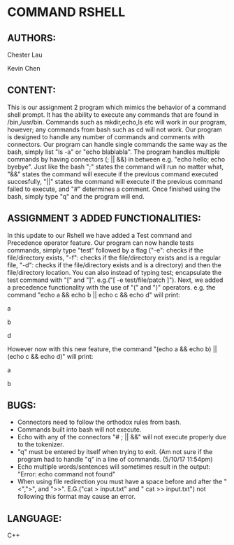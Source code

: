 COMMAND RSHELL
===

AUTHORS:
---
Chester Lau 

Kevin Chen

CONTENT:
---
This is our assignment 2 program which mimics the behavior of a command shell prompt. It has the ability to execute any commands that are found in /bin,/usr/bin. Commands such as mkdir,echo,ls etc will work in our program, however; any commands from bash such as cd will not work. Our program is designed to handle any number of commands and comments with connectors. Our program can handle single commands the same way as the bash, simply list "ls -a" or "echo blablabla". The program handles multiple commands by having connectors (; || &&) in between e.g. "echo hello; echo byebye". Just like the bash ";" states the command will run no matter what, "&&" states the command will execute if the previous command executed succesfully, "||" states the command will execute if the previous command failed to execute, and "#" determines a comment. Once finished using the bash, simply type "q" and the program will end.

ASSIGNMENT 3 ADDED FUNCTIONALITIES:
---
In this update to our Rshell we have added a Test command and Precedence operator feature. Our program can now handle tests commands, simply type "test" followed by a flag ("-e": checks if the file/directory exists, "-f": checks if the file/directory exists and is a regular file, "-d": checks if the file/directory exists and is a directory) and then the file/directory location. You can also instead of typing test; encapsulate the test command with "[" and "]". e.g.("[ -e test/file/patch ]"). Next, we added a precedence functionality with the use of "(" and ")" operators. e.g. the command "echo a && echo b || echo c && echo d" will print:

a

b

d

However now with this new feature, the command "(echo a && echo b) || (echo c && echo d)" will print:

a

b


BUGS: 
---
* Connectors need to follow the orthodox rules from bash.
* Commands built into bash will not execute. 
* Echo with any of the connectors "# ; || &&" will not execute properly due to the tokenizer.
* "q" must be entered by itself when trying to exit. (Am not sure if the program had to handle "q" in a line of commands. (5/10/17 11:54pm)
* Echo multiple words/sentences will sometimes result in the output: "Error: echo command not found"
* When using file redirection you must have a space before and after the "<",">", and ">>". E.G.("cat > input.txt"  and " cat >> input.txt") not following this format may cause an error. 

LANGUAGE: 
---
C++
